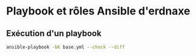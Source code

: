 # Playbook et rôles Ansible d'erdnaxe

## Exécution d'un playbook

```bash
ansible-playbook -bK base.yml --check --diff
```

